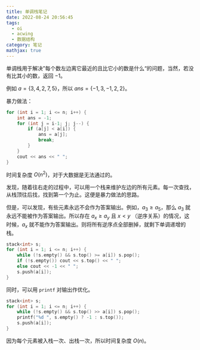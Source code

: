```yaml
---
title: 单调栈笔记
date: 2022-08-24 20:56:45
tags:
  - oi
  - acwing
  - 数据结构
category: 笔记
mathjax: true
---
```


单调栈用于解决”每个数左边离它最近的且比它小的数是什么“的问题，当然，若没有比其小的数，返回 $-1$。

例如 $a=\{3, 4, 2, 7, 5\}$，所以 $ans = \{-1, 3, -1, 2, 2\}$。

暴力做法：

```c++
for (int i = 1; i <= n; i++) {
    int ans = -1;
    for (int j = i-1; j; j--) {
        if (a[j] < a[i]) {
            ans = a[j];
            break;
        }
    }
    cout << ans << " ";
}
```

时间复杂度 $O(n^2)$，对于大数据是无法通过的。

发现，随着往右走的过程中，可以用一个栈来维护左边的所有元素。每一次查找，从栈顶往后找，找到第一个为止。这便是暴力做法的思路。

但是，可以发现，有些元素永远不会作为答案输出。例如，$a_3 \geq a_5$，那么 $a_3$ 就永远不能被作为答案输出。所以存在 $a_x \geq a_y$ 且 $x < y$ （逆序关系）的情况，这时候，$a_x$ 就不能作为答案输出。则将所有逆序点全部删掉，就剩下单调递增的栈。

```c++
stack<int> s;
for (int i = 1; i <= n; i++) {
    while (!s.empty() && s.top() >= a[i]) s.pop();
    if (!s.empty()) cout << s.top() << " ";
    else cout << -1 << " ";
    s.push(a[i]);
}
```

同时，可以用 `printf` 对输出作优化。

```c++
stack<int> s;
for (int i = 1; i <= n; i++) {
    while (!s.empty() && s.top() >> a[i]) s.pop();
    printf("%d ", s.empty() ? -1 : s.top());
    s.push(a[i]);
}
```

因为每个元素被入栈一次、出栈一次，所以时间复杂度 $O(n)$。